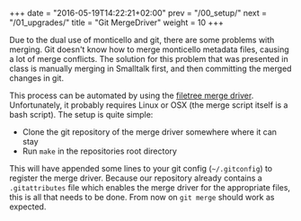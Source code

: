 +++
date = "2016-05-19T14:22:21+02:00"
prev = "/00_setup/"
next = "/01_upgrades/"
title = "Git MergeDriver"
weight = 10
+++

Due to the dual use of monticello and git, there are some problems with merging.
Git doesn't know how to merge monticello metadata files, causing a lot of merge conflicts.
The solution for this problem that was presented in class is manually merging in Smalltalk first, and then committing the merged changes in git.

This process can be automated by using the [filetree merge driver](https://github.com/ThierryGoubier/GitFileTree-MergeDriver).
Unfortunately, it probably requires Linux or OSX (the merge script itself is a bash script).
The setup is quite simple:

 * Clone the git repository of the merge driver somewhere where it can stay
 * Run `make` in the repositories root directory

This will have appended some lines to your git config (`~/.gitconfig`) to register the merge driver.
Because our repository already contains a `.gitattributes` file which enables the merge driver for the appropriate files, this is all that needs to be done.
From now on `git merge` should work as expected.
